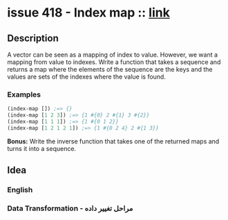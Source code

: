 # issue 418 - Index map :: [link](https://ericnormand.me/issues/purelyfunctional-tv-newsletter-418-clojures-buzz)

## Description

A vector can be seen as a mapping of index to value. However, we want a mapping from value to indexes. Write a function that takes a sequence and returns a map where the elements of the sequence are the keys and the values are sets of the indexes where the value is found.

### Examples
```clj
(index-map []) ;=> {}
(index-map [1 2 3]) ;=> {1 #{0} 2 #{1} 3 #{2}}
(index-map [1 1 1]) ;=> {1 #{0 1 2}}
(index-map [1 2 1 2 1]) ;=> {1 #{0 2 4} 2 #{1 3}}
```

**Bonus:** 
Write the inverse function that takes one of the returned maps and turns it into a sequence.

## Idea

### English

### Data Transformation - مراحل تغییر داده
```nim
```